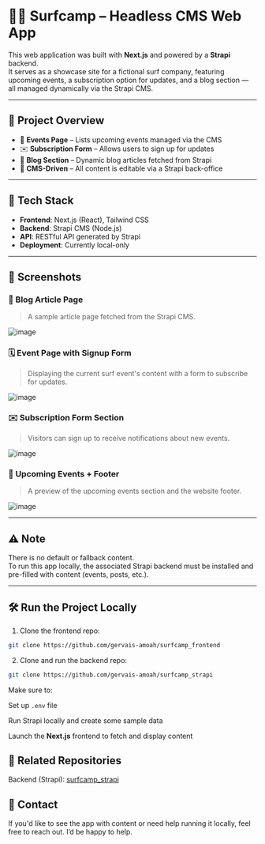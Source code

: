 # 🏄‍♂️ Surfcamp – Headless CMS Web App

This web application was built with **Next.js** and powered by a **Strapi** backend.  
It serves as a showcase site for a fictional surf company, featuring upcoming events, a subscription option for updates, and a blog section — all managed dynamically via the Strapi CMS.

---

## 🚀 Project Overview

- 📰 **Events Page** – Lists upcoming events managed via the CMS
- ✉️ **Subscription Form** – Allows users to sign up for updates
- 📝 **Blog Section** – Dynamic blog articles fetched from Strapi
- 🧠 **CMS-Driven** – All content is editable via a Strapi back-office

---

## 🔧 Tech Stack

- **Frontend**: Next.js (React), Tailwind CSS
- **Backend**: Strapi CMS (Node.js)
- **API**: RESTful API generated by Strapi
- **Deployment**: Currently local-only

---

## 📸 Screenshots
### 📝 Blog Article Page
> A sample article page fetched from the Strapi CMS.

![image](https://github.com/user-attachments/assets/1cf7ccf5-e8c1-4332-83a6-7c4c3311e99c)

### 🗓️ Event Page with Signup Form
> Displaying the current surf event's content with a form to subscribe for updates.

![image](https://github.com/user-attachments/assets/6c3f1221-fd20-44ff-96ae-49a2f56c86e5)

### ✉️ Subscription Form Section
> Visitors can sign up to receive notifications about new events.

![image](https://github.com/user-attachments/assets/9a6d3a71-a50f-47f3-aa15-825ef89fa8f3)

### 🌊 Upcoming Events + Footer
> A preview of the upcoming events section and the website footer.

![image](https://github.com/user-attachments/assets/3b65995d-a94e-47da-a66c-ecc2a7a9cc8e)

---

## ⚠️ Note

There is no default or fallback content.  
To run this app locally, the associated Strapi backend must be installed and pre-filled with content (events, posts, etc.).

---

## 🛠 Run the Project Locally

1. Clone the frontend repo:
```bash
git clone https://github.com/gervais-amoah/surfcamp_frontend
```
2. Clone and run the backend repo:
```bash
git clone https://github.com/gervais-amoah/surfcamp_strapi
```
Make sure to:

  Set up `.env` file

  Run Strapi locally and create some sample data

  Launch the **Next.js** frontend to fetch and display content

## 🔗 Related Repositories

Backend (Strapi): [surfcamp_strapi](https://github.com/gervais-amoah/surfcamp_strapi)

## 💬 Contact

If you'd like to see the app with content or need help running it locally, feel free to reach out. I’d be happy to help.
